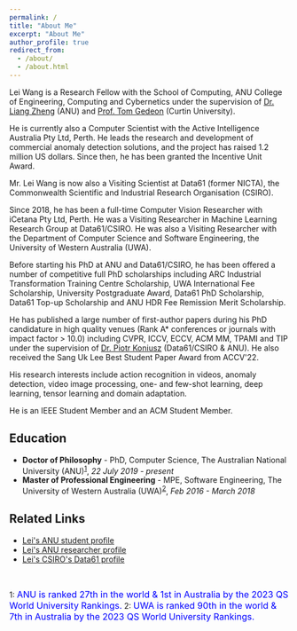 ```yaml
---
permalink: /
title: "About Me"
excerpt: "About Me"
author_profile: true
redirect_from: 
  - /about/
  - /about.html
---
```



Lei Wang is a Research Fellow with the School of Computing, ANU College of Engineering, Computing and Cybernetics under the supervision of [Dr. Liang Zheng](https://zheng-lab.cecs.anu.edu.au/) (ANU) and [Prof. Tom Gedeon](https://staffportal.curtin.edu.au/staff/profile/view/tom-gedeon-5e48a1fd/) (Curtin University).

He is currently also a Computer Scientist with the Active Intelligence Australia Pty Ltd, Perth. He leads the research and development of commercial anomaly detection solutions, and the project has raised 1.2 million US dollars. Since then, he has been granted the Incentive Unit Award.

Mr. Lei Wang is now also a Visiting Scientist at Data61 (former NICTA), the Commonwealth Scientific and Industrial Research Organisation (CSIRO).

Since 2018, he has been a full-time Computer Vision Researcher with iCetana Pty Ltd, Perth. He was a Visiting Researcher in Machine Learning Research Group at Data61/CSIRO. He was also a Visiting Researcher with the Department of Computer Science and Software Engineering, the University of Western Australia (UWA).

Before starting his PhD at ANU and Data61/CSIRO, he has been offered a number of competitive full PhD scholarships including ARC Industrial Transformation Training Centre Scholarship, UWA International Fee Scholarship, University Postgraduate Award, Data61 PhD Scholarship, Data61 Top-up Scholarship and ANU HDR Fee Remission Merit Scholarship.

He has published a large number of first-author papers during his PhD candidature in high quality venues (Rank A* conferences or journals with impact factor > 10.0) including CVPR, ICCV, ECCV, ACM MM, TPAMI and TIP under the supervision of [Dr. Piotr Koniusz](http://users.cecs.anu.edu.au/~koniusz/) (Data61/CSIRO & ANU). He also received the Sang Uk Lee Best Student Paper Award from ACCV'22.

His research interests include action recognition in videos, anomaly detection, video image processing, one- and few-shot learning, deep learning, tensor learning and domain adaptation.

He is an IEEE Student Member and an ACM Student Member.

<!-- <p>&nbsp;</p> -->

<!-- Research interests
* Action recognition
* Anomaly detection
* Video image processing
* One- & few-shot learning
* Deep learning
* Tensor learning
* Domain adaptation -->

<h2>Education</h2>

* **Doctor of Philosophy** - PhD, Computer Science, The Australian National University (ANU)<sup>[1](#myfootnote1)</sup>, *22 July 2019 - present*
* **Master of Professional Engineering** - MPE, Software Engineering, The University of Western Australia (UWA)<sup>[2](#myfootnote2)</sup>, *Feb 2016 - March 2018*

<!-- <p>&nbsp;</p> -->

<h2>Related Links</h2>

<ul>
<!-- 	<li><a href="https://scholar.google.com/citations?user=VWCZLXgAAAAJ&amp;hl=en">Google Scholar</a></li> -->
  <li><a href="https://cecc.anu.edu.au/people/lei-wang">Lei's ANU student profile</a></li> 
	<li><a href="https://researchers.anu.edu.au/researchers/wang-lxxxxxxx">Lei's ANU researcher profile</a></li>
  <li><a href="https://people.csiro.au/W/L/lei-wang">Lei's CSIRO's Data61 profile</a></li>
</ul>

<p>&nbsp;</p>

<a name="myfootnote1">1</a>: <font size="3" color="blue">ANU is ranked 27th in the world & 1st in Australia by the 2023 QS World University Rankings.</font>
<a name="myfootnote2">2</a>: <font size="3" color="blue">UWA is ranked 90th in the world & 7th in Australia by the 2023 QS World University Rankings.</font>
